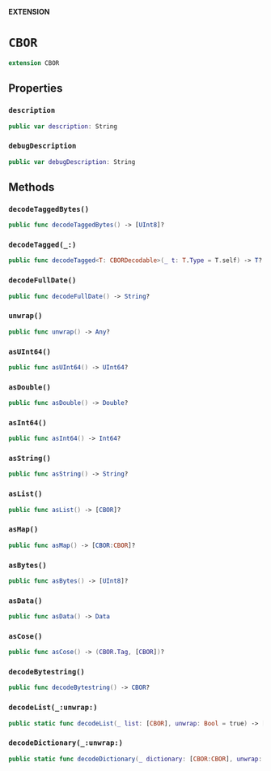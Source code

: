 **EXTENSION**

# `CBOR`
```swift
extension CBOR
```

## Properties
### `description`

```swift
public var description: String
```

### `debugDescription`

```swift
public var debugDescription: String
```

## Methods
### `decodeTaggedBytes()`

```swift
public func decodeTaggedBytes() -> [UInt8]?
```

### `decodeTagged(_:)`

```swift
public func decodeTagged<T: CBORDecodable>(_ t: T.Type = T.self) -> T?
```

### `decodeFullDate()`

```swift
public func decodeFullDate() -> String?
```

### `unwrap()`

```swift
public func unwrap() -> Any?
```

### `asUInt64()`

```swift
public func asUInt64() -> UInt64?
```

### `asDouble()`

```swift
public func asDouble() -> Double?
```

### `asInt64()`

```swift
public func asInt64() -> Int64?
```

### `asString()`

```swift
public func asString() -> String?
```

### `asList()`

```swift
public func asList() -> [CBOR]?
```

### `asMap()`

```swift
public func asMap() -> [CBOR:CBOR]?
```

### `asBytes()`

```swift
public func asBytes() -> [UInt8]?
```

### `asData()`

```swift
public func asData() -> Data
```

### `asCose()`

```swift
public func asCose() -> (CBOR.Tag, [CBOR])?
```

### `decodeBytestring()`

```swift
public func decodeBytestring() -> CBOR?
```

### `decodeList(_:unwrap:)`

```swift
public static func decodeList(_ list: [CBOR], unwrap: Bool = true) -> [Any]
```

### `decodeDictionary(_:unwrap:)`

```swift
public static func decodeDictionary(_ dictionary: [CBOR:CBOR], unwrap: Bool = true) -> [String: Any]
```
